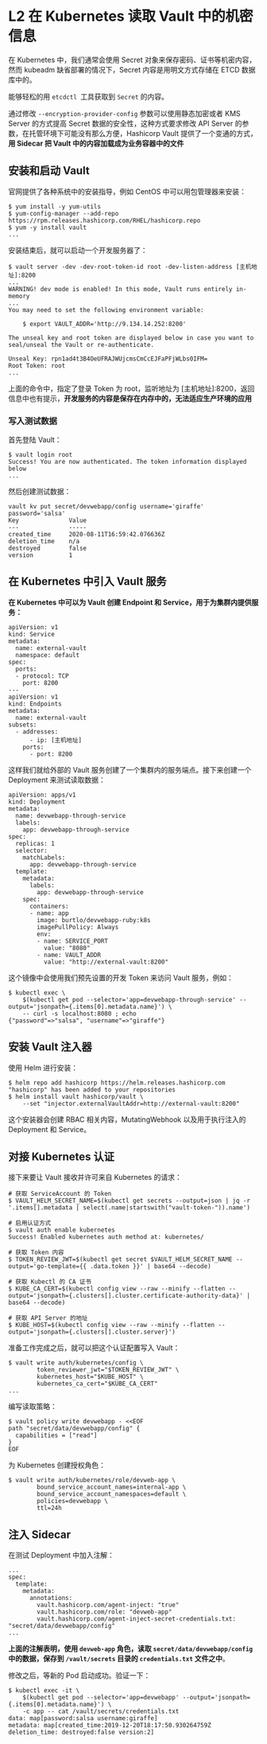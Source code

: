 # **L2 在 Kubernetes 读取 Vault 中的机密信息**

在 Kubernetes 中，我们通常会使用 Secret 对象来保存密码、证书等机密内容，然而 kubeadm 缺省部署的情况下，Secret 内容是用明文方式存储在 ETCD 数据库中的。

能够轻松的用 `etcdctl `工具获取到 `Secret` 的内容。

通过修改 `--encryption-provider-config` 参数可以使用静态加密或者 KMS Server 的方式提高 Secret 数据的安全性，这种方式要求修改 API Server 的参数，在托管环境下可能没有那么方便，Hashicorp Vault 提供了一个变通的方式，**用 Sidecar 把 Vault 中的内容加载成为业务容器中的文件**

## **安装和启动 Vault**

官网提供了各种系统中的安装指导，例如 CentOS 中可以用包管理器来安装：

```
$ yum install -y yum-utils
$ yum-config-manager --add-repo https://rpm.releases.hashicorp.com/RHEL/hashicorp.repo
$ yum -y install vault
...
```

安装结束后，就可以启动一个开发服务器了：

```
$ vault server -dev -dev-root-token-id root -dev-listen-address [主机地址]:8200
...
WARNING! dev mode is enabled! In this mode, Vault runs entirely in-memory
...
You may need to set the following environment variable:

    $ export VAULT_ADDR='http://9.134.14.252:8200'

The unseal key and root token are displayed below in case you want to
seal/unseal the Vault or re-authenticate.

Unseal Key: rpn1ad4t3B4OeUFRAJWUjcmsCmCcEJFaPFjWLbs0IFM=
Root Token: root
...
```

上面的命令中，指定了登录 Token 为 root，监听地址为 [主机地址]:8200，返回信息中也有提示，**开发服务的内容是保存在内存中的，无法适应生产环境的应用**

### **写入测试数据**

首先登陆 Vault：

```
$ vault login root
Success! You are now authenticated. The token information displayed below
...
```

然后创建测试数据：

```
vault kv put secret/devwebapp/config username='giraffe' password='salsa'
Key              Value
---              -----
created_time     2020-08-11T16:59:42.076636Z
deletion_time    n/a
destroyed        false
version          1
```

## **在 Kubernetes 中引入 Vault 服务**

**在 Kubernetes 中可以为 Vault 创建 Endpoint 和 Service，用于为集群内提供服务：**

```
apiVersion: v1
kind: Service
metadata:
  name: external-vault
  namespace: default
spec:
  ports:
  - protocol: TCP
    port: 8200
---
apiVersion: v1
kind: Endpoints
metadata:
  name: external-vault
subsets:
  - addresses:
      - ip: [主机地址]
    ports:
      - port: 8200
```

这样我们就给外部的 Vault 服务创建了一个集群内的服务端点。接下来创建一个 Deployment 来测试读取数据：

```
apiVersion: apps/v1
kind: Deployment
metadata:
  name: devwebapp-through-service
  labels:
    app: devwebapp-through-service
spec:
  replicas: 1
  selector:
    matchLabels:
      app: devwebapp-through-service
  template:
    metadata:
      labels:
        app: devwebapp-through-service
    spec:
      containers:
      - name: app
        image: burtlo/devwebapp-ruby:k8s
        imagePullPolicy: Always
        env:
        - name: SERVICE_PORT
          value: "8080"
        - name: VAULT_ADDR
          value: "http://external-vault:8200"
```

这个镜像中会使用我们预先设置的开发 Token 来访问 Vault 服务，例如：

```
$ kubectl exec \
    $(kubectl get pod --selector='app=devwebapp-through-service' --output='jsonpath={.items[0].metadata.name}') \
    -- curl -s localhost:8080 ; echo
{"password"=>"salsa", "username"=>"giraffe"}
```

## **安装 Vault 注入器**

使用 Helm 进行安装：

```
$ helm repo add hashicorp https://helm.releases.hashicorp.com
"hashicorp" has been added to your repositories
$ helm install vault hashicorp/vault \
    --set "injector.externalVaultAddr=http://external-vault:8200"
```

这个安装器会创建 RBAC 相关内容，MutatingWebhook 以及用于执行注入的 Deployment 和 Service。

## **对接 Kubernetes 认证**

接下来要让 Vault 接收并许可来自 Kubernetes 的请求：

```
# 获取 ServiceAccount 的 Token
$ VAULT_HELM_SECRET_NAME=$(kubectl get secrets --output=json | jq -r '.items[].metadata | select(.name|startswith("vault-token-")).name')

# 启用认证方式
$ vault auth enable kubernetes
Success! Enabled kubernetes auth method at: kubernetes/

# 获取 Token 内容
$ TOKEN_REVIEW_JWT=$(kubectl get secret $VAULT_HELM_SECRET_NAME --output='go-template={{ .data.token }}' | base64 --decode)

# 获取 Kubectl 的 CA 证书
$ KUBE_CA_CERT=$(kubectl config view --raw --minify --flatten --output='jsonpath={.clusters[].cluster.certificate-authority-data}' | base64 --decode)

# 获取 API Server 的地址
$ KUBE_HOST=$(kubectl config view --raw --minify --flatten --output='jsonpath={.clusters[].cluster.server}')
```

准备工作完成之后，就可以把这个认证配置写入 Vault：

```
$ vault write auth/kubernetes/config \
        token_reviewer_jwt="$TOKEN_REVIEW_JWT" \
        kubernetes_host="$KUBE_HOST" \
        kubernetes_ca_cert="$KUBE_CA_CERT"
...
```

编写读取策略：

```
$ vault policy write devwebapp - <<EOF
path "secret/data/devwebapp/config" {
  capabilities = ["read"]
}
EOF
```

为 Kubernetes 创建授权角色：

```
$ vault write auth/kubernetes/role/devweb-app \
        bound_service_account_names=internal-app \
        bound_service_account_namespaces=default \
        policies=devwebapp \
        ttl=24h
```

## **注入 Sidecar**

在测试 Deployment 中加入注解：

```
...
spec:
  template:
    metadata:
      annotations:
        vault.hashicorp.com/agent-inject: "true"
        vault.hashicorp.com/role: "devweb-app"
        vault.hashicorp.com/agent-inject-secret-credentials.txt: "secret/data/devwebapp/config"
...
```

**上面的注解表明，使用 `devweb-app` 角色，读取 `secret/data/devwebapp/config` 中的数据，保存到 `/vault/secrets` 目录的 `credentials.txt` 文件之中**。

修改之后，等新的 Pod 启动成功。验证一下：

```
$ kubectl exec -it \
    $(kubectl get pod --selector='app=devwebapp' --output='jsonpath={.items[0].metadata.name}') \
    -c app -- cat /vault/secrets/credentials.txt
data: map[password:salsa username:giraffe]
metadata: map[created_time:2019-12-20T18:17:50.930264759Z deletion_time: destroyed:false version:2]
```
